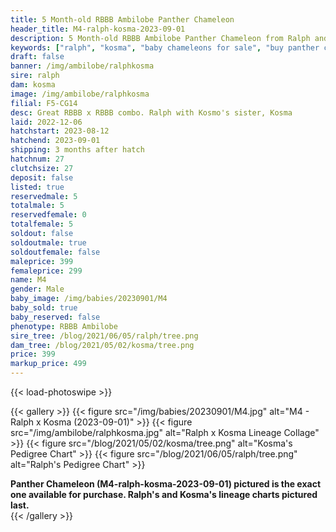 ```yaml
---
title: 5 Month-old RBBB Ambilobe Panther Chameleon
header_title: M4-ralph-kosma-2023-09-01
description: 5 Month-old RBBB Ambilobe Panther Chameleon from Ralph and Kosma. Great RBBB x RBBB combo. Ralph with Kosmo's sister, Kosma We've included sire and dam dendrograms if available, but you can view our Ralph or Kosma breeder pages for more information.
keywords: ["ralph", "kosma", "baby chameleons for sale", "buy panther chameleon", "panther for sale", "panther chameleon price", "ambilobe panther chameleon"]
draft: false
banner: /img/ambilobe/ralphkosma
sire: ralph
dam: kosma
image: /img/ambilobe/ralphkosma
filial: F5-CG14
desc: Great RBBB x RBBB combo. Ralph with Kosmo's sister, Kosma
laid: 2022-12-06
hatchstart: 2023-08-12
hatchend: 2023-09-01
shipping: 3 months after hatch
hatchnum: 27
clutchsize: 27
deposit: false
listed: true
reservedmale: 5
totalmale: 5
reservedfemale: 0
totalfemale: 5
soldout: false
soldoutmale: true
soldoutfemale: false
maleprice: 399
femaleprice: 299
name: M4
gender: Male
baby_image: /img/babies/20230901/M4
baby_sold: true
baby_reserved: false
phenotype: RBBB Ambilobe
sire_tree: /blog/2021/06/05/ralph/tree.png
dam_tree: /blog/2021/05/02/kosma/tree.png
price: 399
markup_price: 499
---
```


{{< load-photoswipe >}}

{{< gallery >}}
  {{< figure src="/img/babies/20230901/M4.jpg" alt="M4 - Ralph x Kosma (2023-09-01)" >}}
  {{< figure src="/img/ambilobe/ralphkosma.jpg" alt="Ralph x Kosma Lineage Collage" >}}
  {{< figure src="/blog/2021/05/02/kosma/tree.png" alt="Kosma's Pedigree Chart" >}}
  {{< figure src="/blog/2021/06/05/ralph/tree.png" alt="Ralph's Pedigree Chart" >}}
  <figcaption><strong>Panther Chameleon (M4-ralph-kosma-2023-09-01) pictured is the exact one available for purchase. Ralph's  and Kosma's lineage charts pictured last.</strong></figcaption>
{{< /gallery >}}
